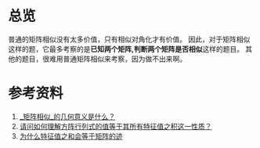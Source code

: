 # 总览
普通的矩阵相似没有太多价值，只有相似对角化才有价值。
因此，对于矩阵相似这样的题，它最多考察的是**已知两个矩阵,判断两个矩阵是否相似**这样的题目。
其他的题目，很难用普通矩阵相似来考察，因为做不出来啊。


# 参考资料
1. [_矩阵相似_的几何意义是什么？](https://www.zhihu.com/question/25352258/answer/3486937623)
2. [请问如何理解方阵行列式的值等于其所有特征值之积这一性质？](https://www.zhihu.com/question/601261032/answer/3030363102)
3. [为什么特征值之和会等于矩阵的迹](https://www.zhihu.com/question/267405336/answer/2366338983)
